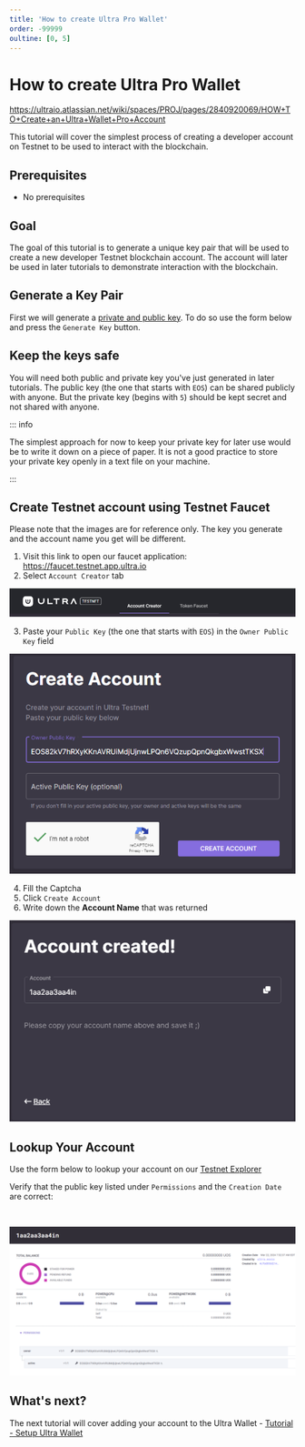 ```yaml
---
title: 'How to create Ultra Pro Wallet'
order: -99999
oultine: [0, 5]
---
```


# How to create Ultra Pro Wallet

https://ultraio.atlassian.net/wiki/spaces/PROJ/pages/2840920069/HOW+TO+Create+an+Ultra+Wallet+Pro+Account

This tutorial will cover the simplest process of creating a developer account on Testnet to be used to interact with the blockchain.

## Prerequisites

-   No prerequisites

## Goal

The goal of this tutorial is to generate a unique key pair that will be used to create a new developer Testnet blockchain account. The account will later be used in later tutorials to demonstrate interaction with the blockchain.

## Generate a Key Pair

First we will generate a [private and public key](../../blockchain/general/antelope-ultra/public-and-private-keys.md). To do so use the form below and press the `Generate Key` button.

<KeyGenerator />

## Keep the keys safe

You will need both public and private key you've just generated in later tutorials. The public key (the one that starts with `EOS`) can be shared publicly with anyone. But the private key (begins with `5`) should be kept secret and not shared with anyone.

::: info

The simplest approach for now to keep your private key for later use would be to write it down on a piece of paper. It is not a good practice to store your private key openly in a text file on your machine.

:::

## Create Testnet account using Testnet Faucet

Please note that the images are for reference only. The key you generate and the account name you get will be different.

1. Visit this link to open our faucet application: https://faucet.testnet.app.ultra.io
2. Select `Account Creator` tab

![](./images/faucet-account-tab.png)

3. Paste your `Public Key` (the one that starts with `EOS`) in the `Owner Public Key` field

![](./images/faucet-account-key.png)

4. Fill the Captcha
5. Click `Create Account`
6. Write down the **Account Name** that was returned

![](./images/faucet-account-created.png)

## Lookup Your Account

Use the form below to lookup your account on our [Testnet Explorer](https://explorer.testnet.ultra.io/)

Verify that the public key listed under `Permissions` and the `Creation Date` are correct:

<LastPublicKey />

<TodaysDate />

&nbsp;

<AccountLookupTestnet />

![](./images/explorer-1aa2aa3aa4in.png)

## What's next?

The next tutorial will cover adding your account to the Ultra Wallet - [Tutorial - Setup Ultra Wallet](./tutorial-setup-the-wallet.md)
